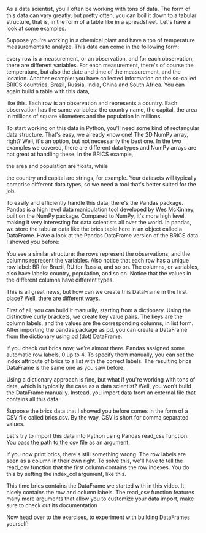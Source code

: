 As a data scientist, you'll often be working with tons of data. The form of this data can vary greatly, but pretty often, you can boil it down to a tabular structure, that is, in the form of a table like in a spreadsheet. Let's have a look at some examples.

Suppose you're working in a chemical plant and have a ton of temperature measurements to analyze. This data can come in the following form:

every row is a measurement, or an observation, and for each observation, there are different variables. For each measurement, there's of course the temperature, but also the date and time of the measurement, and the location. Another example: you have collected information on the so-called BRICS countries, Brazil, Russia, India, China and South Africa. You can again build a table with this data,

like this. Each row is an observation and represents a country. Each observation has the same variables: the country name, the capital, the area in millions of square kilometers and the population in millions.

To start working on this data in Python, you'll need some kind of rectangular data structure. That's easy, we already know one! The 2D NumPy array, right? Well, it's an option, but not necessarily the best one. In the two examples we covered, there are different data types and NumPy arrays are not great at handling these. In the BRICS example,

the area and population are floats, while

the country and capital are strings, for example. Your datasets will typically comprise different data types, so we need a tool that's better suited for the job.

To easily and efficiently handle this data, there's the Pandas package. Pandas is a high level data manipulation tool developed by Wes McKinney, built on the NumPy package. Compared to NumPy, it's more high level, making it very interesting for data scientists all over the world. In pandas, we store the tabular data like the brics table here in an object called a DataFrame. Have a look at the Pandas DataFrame version of the BRICS data I showed you before:

You see a similar structure: the rows represent the observations, and the columns represent the variables. Also notice that each row has a unique row label: BR for Brazil, RU for Russia, and so on. The columns, or variables, also have labels: country, population, and so on. Notice that the values in the different columns have different types.

This is all great news, but how can we create this DataFrame in the first place? Well, there are different ways.

First of all, you can build it manually, starting from a dictionary. Using the distinctive curly brackets, we create key value pairs. The keys are the column labels, and the values are the corresponding columns, in list form. After importing the pandas package as pd, you can create a DataFrame from the dictionary using pd (dot) DataFrame.

If you check out brics now, we're almost there. Pandas assigned some automatic row labels, 0 up to 4. To specify them manually, you can set the index attribute of brics to a list with the correct labels. The resulting brics DataFrame is the same one as you saw before.

Using a dictionary approach is fine, but what if you're working with tons of data, which is typically the case as a data scientist? Well, you won't build the DataFrame manually. Instead, you import data from an external file that contains all this data.

Suppose the brics data that I showed you before comes in the form of a CSV file called brics.csv. By the way, CSV is short for comma separated values.

Let's try to import this data into Python using Pandas read_csv function. You pass the path to the csv file as an argument.

If you now print brics, there's still something wrong. The row labels are seen as a column in their own right. To solve this, we'll have to tell the read_csv function that the first column contains the row indexes. You do this by setting the index_col argument, like this.

This time brics contains the DataFrame we started with in this video. It nicely contains the row and column labels. The read_csv function features many more arguments that allow you to customize your data import, make sure to check out its documentation

Now head over to the exercises, to experiment with building DataFrames yourself!

